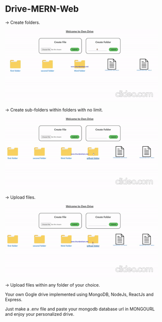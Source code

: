 # Drive-MERN-Web

-> Create folders.

![](1.gif)

-> Create sub-folders within folders with no limit.

![](2.gif)

-> Upload files.

![](3.gif)

-> Upload files within any folder of your choice.

Your own Gogle drive implemented using MongoDB, NodeJs, ReactJs and Express.

Just make a .env file and paste your mongodb database url in MONGOURL and enjoy your personalized drive.
